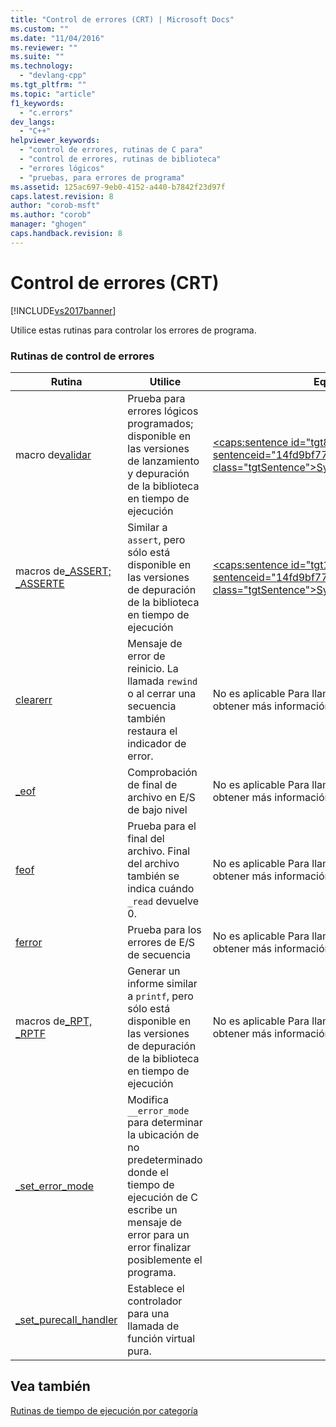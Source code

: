 ```yaml
---
title: "Control de errores (CRT) | Microsoft Docs"
ms.custom: ""
ms.date: "11/04/2016"
ms.reviewer: ""
ms.suite: ""
ms.technology: 
  - "devlang-cpp"
ms.tgt_pltfrm: ""
ms.topic: "article"
f1_keywords: 
  - "c.errors"
dev_langs: 
  - "C++"
helpviewer_keywords: 
  - "control de errores, rutinas de C para"
  - "control de errores, rutinas de biblioteca"
  - "errores lógicos"
  - "pruebas, para errores de programa"
ms.assetid: 125ac697-9eb0-4152-a440-b7842f23d97f
caps.latest.revision: 8
author: "corob-msft"
ms.author: "corob"
manager: "ghogen"
caps.handback.revision: 8
---
```

# Control de errores (CRT)
[!INCLUDE[vs2017banner](../assembler/inline/includes/vs2017banner.md)]

Utilice estas rutinas para controlar los errores de programa.  
  
### Rutinas de control de errores  
  
|Rutina|Utilice|Equivalente de .NET Framework|  
|------------|-------------|-----------------------------------|  
|macro de[validar](../c-runtime-library/reference/assert-macro-assert-wassert.md)|Prueba para errores lógicos programados; disponible en las versiones de lanzamiento y depuración de la biblioteca en tiempo de ejecución|[\<caps:sentence id\="tgt8" sentenceid\="14fd9bf776829d73028df00162f7533f" class\="tgtSentence"\>System::Diagnostics::Debug::Assert\<\/caps:sentence\>](https://msdn.microsoft.com/en-us/library/system.diagnostics.debug.assert.aspx)|  
|macros de[\_ASSERT; \_ASSERTE](../c-runtime-library/reference/assert-asserte-assert-expr-macros.md)|Similar a `assert`, pero sólo está disponible en las versiones de depuración de la biblioteca en tiempo de ejecución|[\<caps:sentence id\="tgt11" sentenceid\="14fd9bf776829d73028df00162f7533f" class\="tgtSentence"\>System::Diagnostics::Debug::Assert\<\/caps:sentence\>](https://msdn.microsoft.com/en-us/library/system.diagnostics.debug.assert.aspx)|  
|[clearerr](../c-runtime-library/reference/clearerr.md)|Mensaje de error de reinicio.  La llamada `rewind` o al cerrar una secuencia también restaura el indicador de error.|No es aplicable  Para llamar a la función estándar de C, use `PInvoke`.  Para obtener más información, vea [Ejemplos de invocación de plataforma](../Topic/Platform%20Invoke%20Examples.md).|  
|[\_eof](../c-runtime-library/reference/eof.md)|Comprobación de final de archivo en E\/S de bajo nivel|No es aplicable  Para llamar a la función estándar de C, use `PInvoke`.  Para obtener más información, vea [Ejemplos de invocación de plataforma](../Topic/Platform%20Invoke%20Examples.md).|  
|[feof](../c-runtime-library/reference/feof.md)|Prueba para el final del archivo.  Final del archivo también se indica cuándo `_read` devuelve 0.|No es aplicable  Para llamar a la función estándar de C, use `PInvoke`.  Para obtener más información, vea [Ejemplos de invocación de plataforma](../Topic/Platform%20Invoke%20Examples.md).|  
|[ferror](../c-runtime-library/reference/ferror.md)|Prueba para los errores de E\/S de secuencia|No es aplicable  Para llamar a la función estándar de C, use `PInvoke`.  Para obtener más información, vea [Ejemplos de invocación de plataforma](../Topic/Platform%20Invoke%20Examples.md).|  
|macros de[\_RPT, \_RPTF](../c-runtime-library/reference/rpt-rptf-rptw-rptfw-macros.md)|Generar un informe similar a `printf`, pero sólo está disponible en las versiones de depuración de la biblioteca en tiempo de ejecución|No es aplicable  Para llamar a la función estándar de C, use `PInvoke`.  Para obtener más información, vea [Ejemplos de invocación de plataforma](../Topic/Platform%20Invoke%20Examples.md).|  
|[\_set\_error\_mode](../c-runtime-library/reference/set-error-mode.md)|Modifica `__error_mode` para determinar la ubicación de no predeterminado donde el tiempo de ejecución de C escribe un mensaje de error para un error finalizar posiblemente el programa.||  
|[\_set\_purecall\_handler](../c-runtime-library/reference/get-purecall-handler-set-purecall-handler.md)|Establece el controlador para una llamada de función virtual pura.||  
  
## Vea también  
 [Rutinas de tiempo de ejecución por categoría](../c-runtime-library/run-time-routines-by-category.md)